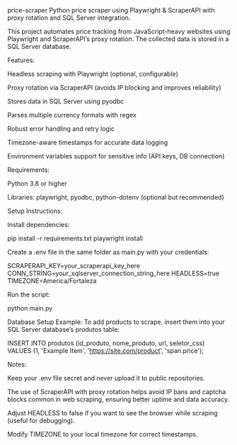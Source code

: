 price-scraper
Python price scraper using Playwright & ScraperAPI with proxy rotation and SQL Server integration.

This project automates price tracking from JavaScript-heavy websites using Playwright and ScraperAPI’s proxy rotation. The collected data is stored in a SQL Server database.

Features:

Headless scraping with Playwright (optional, configurable)

Proxy rotation via ScraperAPI (avoids IP blocking and improves reliability)

Stores data in SQL Server using pyodbc

Parses multiple currency formats with regex

Robust error handling and retry logic

Timezone-aware timestamps for accurate data logging

Environment variables support for sensitive info (API keys, DB connection)

Requirements:

Python 3.8 or higher

Libraries: playwright, pyodbc, python-dotenv (optional but recommended)

Setup Instructions:

Install dependencies:

pip install -r requirements.txt
playwright install

Create a .env file in the same folder as main.py with your credentials:

SCRAPERAPI_KEY=your_scraperapi_key_here
CONN_STRING=your_sqlserver_connection_string_here
HEADLESS=true
TIMEZONE=America/Fortaleza

Run the script:

python main.py

Database Setup Example:
To add products to scrape, insert them into your SQL Server database’s produtos table:

INSERT INTO produtos (id_produto, nome_produto, url, seletor_css)
VALUES (1, 'Example Item', 'https://site.com/product', 'span.price');

Notes:

Keep your .env file secret and never upload it to public repositories.

The use of ScraperAPI with proxy rotation helps avoid IP bans and captcha blocks common in web scraping, ensuring better uptime and data accuracy.

Adjust HEADLESS to false if you want to see the browser while scraping (useful for debugging).

Modify TIMEZONE to your local timezone for correct timestamps.
